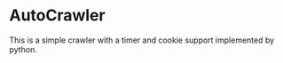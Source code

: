 AutoCrawler
===========

This is a simple crawler with a timer and cookie support implemented by python.
